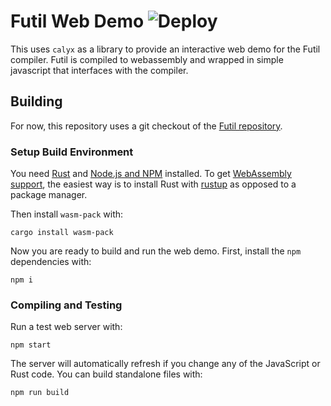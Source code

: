 # Futil Web Demo ![Deploy](https://github.com/cucapra/futil-site/workflows/Deploy/badge.svg)
This uses `calyx` as a library to provide an interactive
web demo for the Futil compiler. Futil is compiled to webassembly
and wrapped in simple javascript that interfaces with the compiler.

## Building

For now, this repository uses a git checkout of the [Futil repository](https://github.com/cucapra/futil).

### Setup Build Environment

You need [Rust](https://www.rust-lang.org/install.html) and [Node.js and NPM](https://www.npmjs.com/get-npm) installed.
To get [WebAssembly support](https://rustwasm.github.io/wasm-pack/book/quickstart.html), the easiest way is to install Rust with [rustup](https://rustup.rs) as opposed to a package manager.

Then install `wasm-pack` with:

``` shell
cargo install wasm-pack
```

Now you are ready to build and run the web demo. First, install the `npm` dependencies with:

``` shell
npm i
```

### Compiling and Testing

Run a test web server with:

``` shell
npm start
```

The server will automatically refresh if you change any of the JavaScript or Rust code.
You can build standalone files with:

``` shell
npm run build
```
